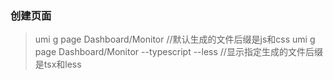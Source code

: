 ### 创建页面 
 > umi g page Dashboard/Monitor   //默认生成的文件后缀是js和css
   umi g page Dashboard/Monitor --typescript --less   //显示指定生成的文件后缀是tsx和less
